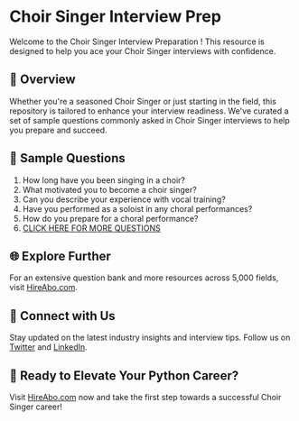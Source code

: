# Choir Singer Interview Prep

Welcome to the Choir Singer Interview Preparation ! This resource is designed to help you ace your Choir Singer interviews with confidence.

## 🚀 Overview

Whether you're a seasoned Choir Singer or just starting in the field, this repository is tailored to enhance your interview readiness. We've curated a set of sample questions commonly asked in Choir Singer interviews to help you prepare and succeed.

## 📝 Sample Questions

1. How long have you been singing in a choir?
2. What motivated you to become a choir singer?
3. Can you describe your experience with vocal training?
4. Have you performed as a soloist in any choral performances?
5. How do you prepare for a choral performance?
6. [CLICK HERE FOR MORE QUESTIONS](https://hireabo.com/job/16_1_23/Choir%20Singer)

## 🌐 Explore Further

For an extensive question bank and more resources across 5,000 fields, visit [HireAbo.com](https://www.hireabo.com).

## 📱 Connect with Us

Stay updated on the latest industry insights and interview tips. Follow us on [Twitter](https://twitter.com/hireabo) and [LinkedIn](https://www.linkedin.com/in/hire-abo-3609972a8/).

## 🚀 Ready to Elevate Your Python Career?

Visit [HireAbo.com](https://www.hireabo.com) now and take the first step towards a successful Choir Singer career!